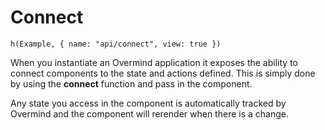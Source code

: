 # Connect

```marksy
h(Example, { name: "api/connect", view: true })
```

When you instantiate an Overmind application it exposes the ability to connect components to the state and actions defined. This is simply done by using the **connect** function and pass in the component.

Any state you access in the component is automatically tracked by Overmind and the component will rerender when there is a change.